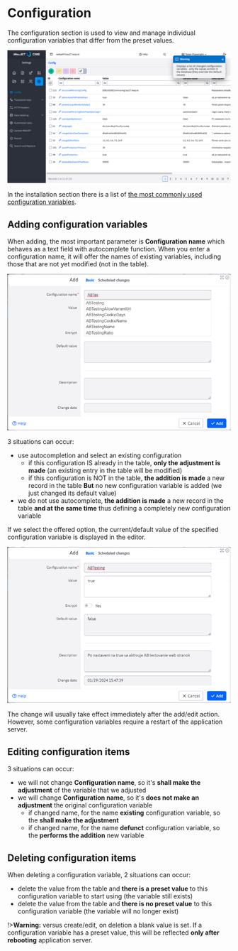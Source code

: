 # Configuration

The configuration section is used to view and manage individual configuration variables that differ from the preset values.

![](page.png)

In the installation section there is a list of [the most commonly used configuration variables](../../../install/config/README.md).

## Adding configuration variables

When adding, the most important parameter is **Configuration name** which behaves as a text field with autocomplete function. When you enter a configuration name, it will offer the names of existing variables, including those that are not yet modified (not in the table).

![](editor_1.png)

3  situations can occur:
- use autocompletion and select an existing configuration
  - if this configuration IS already in the table, **only the adjustment is made** (an existing entry in the table will be modified)
  - if this configuration is NOT in the table, **the addition is made** a new record in the table **But** no new configuration variable is added (we just changed its default value)
- we do not use autocomplete, **the addition is made** a new record in the table **and at the same time** thus defining a completely new configuration variable

If we select the offered option, the current/default value of the specified configuration variable is displayed in the editor.

![](editor_2.png)

The change will usually take effect immediately after the add/edit action. However, some configuration variables require a restart of the application server.

## Editing configuration items

3  situations can occur:
- we will not change **Configuration name**, so it's **shall make the adjustment** of the variable that we adjusted
- we will change **Configuration name**, so it's **does not make an adjustment** the original configuration variable
  - if changed name, for the name **existing** configuration variable, so the **shall make the adjustment**
  - if changed name, for the name **defunct** configuration variable, so the **performs the addition** new variable

## Deleting configuration items

When deleting a configuration variable, 2 situations can occur:
- delete the value from the table and **there is a preset value** to this configuration variable to start using (the variable still exists)
- delete the value from the table and **there is no preset value** to this configuration variable (the variable will no longer exist)

!>**Warning:** versus create/edit, on deletion a blank value is set. If a configuration variable has a preset value, this will be reflected **only after rebooting** application server.
